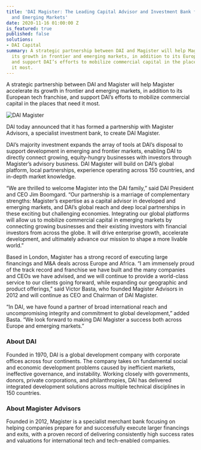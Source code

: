 ```yaml
---
title: 'DAI Magister: The Leading Capital Advisor and Investment Bank for International
  and Emerging Markets'
date: 2020-11-16 01:00:00 Z
is_featured: true
published: false
solutions:
- DAI Capital
summary: A strategic partnership between DAI and Magister will help Magister accelerate
  its growth in frontier and emerging markets, in addition to its European tech franchise,
  and support DAI’s efforts to mobilize commercial capital in the places that need
  it most.
---
```


A strategic partnership between DAI and Magister will help Magister accelerate its growth in frontier and emerging markets, in addition to its European tech franchise, and support DAI’s efforts to mobilize commercial capital in the places that need it most.

![DAI Magister](/uploads/magister.png)

<!--more-->

DAI today announced that it has formed a partnership with Magister Advisors, a specialist investment bank, to create DAI Magister.
 
DAI’s majority investment expands the array of tools at DAI’s disposal to support development in emerging and frontier markets, enabling DAI to directly connect growing, equity-hungry businesses with investors through Magister’s advisory business. DAI Magister will build on DAI’s global platform, local partnerships, experience operating across 150 countries, and in-depth market knowledge.

“We are thrilled to welcome Magister into the DAI family,” said DAI President and CEO Jim Boomgard. “Our partnership is a marriage of complementary strengths: Magister’s expertise as a capital advisor in developed and emerging markets, and DAI’s global reach and deep local partnerships in these exciting but challenging economies. Integrating our global platforms will allow us to mobilize commercial capital in emerging markets by connecting growing businesses and their existing investors with financial investors from across the globe. It will drive enterprise growth, accelerate development, and ultimately advance our mission to shape a more livable world.” 

Based in London, Magister has a strong record of executing large financings and M&A deals across Europe and Africa. “I am immensely proud of the track record and franchise we have built and the many companies and CEOs we have advised, and we will continue to provide a world-class service to our clients going forward, while expanding our geographic and product offerings,” said Victor Basta, who founded Magister Advisors in 2012 and will continue as CEO and Chairman of DAI Magister. 

“In DAI, we have found a partner of broad international reach and uncompromising integrity and commitment to global development,” added Basta. “We look forward to making DAI Magister a success both across Europe and emerging markets.”

<aside>
<h3>About DAI</h3>
<p>Founded in 1970, DAI is a global development company with corporate offices across four continents. The company takes on fundamental social and economic development problems caused by inefficient markets, ineffective governance, and instability. Working closely with governments, donors, private corporations, and philanthropies, DAI has delivered integrated development solutions across multiple technical disciplines in 150 countries.</p>

<h3>About Magister Advisors</h3>
<p>Founded in 2012, Magister is a specialist merchant bank focusing on helping companies prepare for and successfully execute larger financings and exits, with a proven record of delivering consistently high success rates and valuations for international tech and tech-enabled companies.</p>
</aside>
